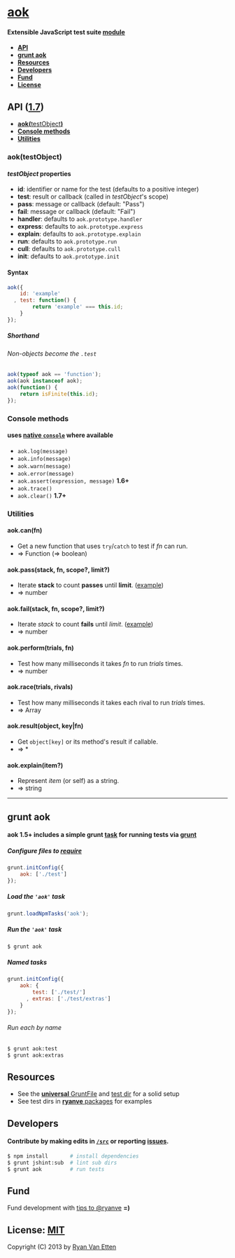 # [aok](../../)

#### Extensible JavaScript test suite [module](https://npmjs.org/package/aok)

- [<b>API</b>](#api)
- [<b>grunt aok</b>](#grunt-aok)
- [<b>Resources</b>](#resources)
- [<b>Developers</b>](#developers)
- [<b>Fund</b>](#fund)
- [<b>License</b>](#license-mit)

<a name="api"></a>
## API ([1.7](../../releases))

- [<b>aok(</b>testObject<b>)</b>](#aoktestobject)
- [<b>Console methods</b>](#console-methods)
- [<b>Utilities</b>](#utilities)

### aok(testObject)

#### <var>testObject</var> properties
- **id**: identifier or name for the test (defaults to a positive integer)
- **test**: result or callback (called in <var>testObject</var>'s scope)
- **pass**: message or callback (default: "Pass")
- **fail**: message or callback (default: "Fail")
- **handler**: defaults to `aok.prototype.handler`
- **express**: defaults to `aok.prototype.express`
- **explain**: defaults to `aok.prototype.explain`
- **run**: defaults to `aok.prototype.run`
- **cull**: defaults to `aok.prototype.cull`
- **init**: defaults to `aok.prototype.init`

#### Syntax
```js
aok({
    id: 'example'
  , test: function() {
        return 'example' === this.id;
    }
});
```

##### Shorthand
###### Non-objects become the `.test`
```js
aok(typeof aok == 'function');
aok(aok instanceof aok);
aok(function() {
    return isFinite(this.id);
});
```

### Console methods
#### uses [native `console`](https://developers.google.com/chrome-developer-tools/docs/console-api) where available

- `aok.log(message)`
- `aok.info(message)`
- `aok.warn(message)`
- `aok.error(message)`
- `aok.assert(expression, message)` <b>1.6+</b>
- `aok.trace()`
- `aok.clear()` <b>1.7+</b>

### Utilities

#### aok.can(fn)
- Get a new function that uses `try`/`catch` to test if <var>fn</var> can run.
- &rArr; Function (&rArr; boolean)

#### aok.pass(stack, fn, scope?, limit?)
- Iterate <b>stack</b> to count <b>passes</b> until <b>limit</b>. ([example](../../commit/5e9273f34bc113bd540534a137fce1302bdb4db4#commitcomment-4498304))
- &rArr; number

#### aok.fail(stack, fn, scope?, limit?) 
- Iterate <var>stack</var> to count <b>fails</b> until <var>limit</var>. ([example](../../commit/5e9273f34bc113bd540534a137fce1302bdb4db4#commitcomment-4498304))
- &rArr; number

#### aok.perform(trials, fn)
- Test how many milliseconds it takes <var>fn</var> to run <var>trials</var> times.
- &rArr; number

#### aok.race(trials, rivals)
- Test how many milliseconds it takes each rival to run <var>trials</var> times.
- &rArr; Array

#### aok.result(object, key|fn)
- Get `object[key]` or its method's result if callable.
- &rArr; *

#### aok.explain(item?)
- Represent <var>item</var> (or self) as a string.
- &rArr; string

***

## grunt aok
#### aok 1.5+ includes a simple grunt [task](./tasks) for running tests via [grunt](http://gruntjs.com/)

##### Configure files to [require](http://nodejs.org/api/globals.html#globals_require)

```js
grunt.initConfig({ 
    aok: ['./test'] 
});
```

##### Load the `'aok'` task
```js
grunt.loadNpmTasks('aok');
```

##### Run the `'aok'` task
```sh
$ grunt aok
```

##### Named tasks
```js
grunt.initConfig({
    aok: {
        test: ['./test/']
      , extras: ['./test/extras'] 
    }
});
```

###### Run each by name
```sh
$ grunt aok:test
$ grunt aok:extras
```

## Resources
- See the [<b>universal</b> GruntFile](https://github.com/ryanve/universal/blob/master/GruntFile.js) and [test dir](https://github.com/ryanve/universal/tree/master/test) for a solid setup
- See test dirs in [<b>ryanve</b> packages](https://npmjs.org/~ryanve) for examples

## Developers

#### <b>Contribute</b> by making edits in [`/src`](./src) or reporting [issues](../../issues).

```sh
$ npm install       # install dependencies
$ grunt jshint:sub  # lint sub dirs
$ grunt aok         # run tests
```

## Fund

Fund development with [tips to @ryanve](https://www.gittip.com/ryanve/) <b>=)</b>

## License: [MIT](http://en.wikipedia.org/wiki/MIT_License)

Copyright (C) 2013 by [Ryan Van Etten](https://github.com/ryanve)